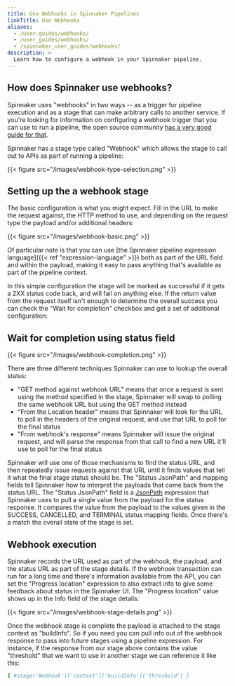 ```yaml
---
title: Use Webhooks in Spinnaker Pipelines
linkTitle: Use Webhooks
aliases:
  - /user-guides/webhooks/
  - /user_guides/webhooks/
  - /spinnaker_user_guides/webhooks/
description: >
  Learn how to configure a webhook in your Spinnaker pipeline.
---
```


## How does Spinnaker use webhooks?

Spinnaker uses "webhooks" in two ways -- as a trigger for pipeline execution
and as a stage that can make arbitrary calls to another service. If you're
looking for information on configuring a webhook trigger that you can use
to run a pipeline, the open source community [has a very good guide for
that](https://www.spinnaker.io/guides/user/pipeline/triggers/webhooks/).

Spinnaker has a stage type called "Webhook" which allows the stage to call out to APIs as part of running a pipeline:

{{< figure src="/images/webhook-type-selection.png" >}}


## Setting up the a webhook stage
The basic configuration is what you might expect. Fill in the URL to make the request against, the HTTP method to use, and depending on the request type the payload and/or additional headers:

{{< figure src="/images/webhook-basic.png" >}}

Of particular note is that you can use [the Spinnaker pipeline expression language]({{< ref "expression-language" >}}) both as part of the URL field and within the payload, making it easy to pass anything that's available as part of the pipeline context.

In this simple configuration the stage will be marked as successful if it gets a 2XX status code back, and will fail on anything else. If the return value from the request itself isn't enough to determine the overall success you can check the "Wait for completion" checkbox and get a set of additional configuration:


## Wait for completion using status field
{{< figure src="/images/webhook-completion.png" >}}

There are three different techniques Spinnaker can use to lookup the overall status:

- "GET method against webhook URL" means that once a request is sent using the method specified in the stage, Spinnaker will swap to polling the same webhook URL but using the GET method instead
- "From the Location header" means that Spinnaker will look for the URL to poll in the headers of the original request, and use that URL to poll for the final status
- "From webhook's response" means Spinnaker will issue the original request, and will parse the response from that call to find a new URL it'll use to poll for the final status

Spinnaker will use one of those mechanisms to find the status URL, and then repeatedly issue requests against that URL until it finds values that tell it what the final stage status should be. The "Status JsonPath" and mapping fields tell Spinnaker how to interpret the payloads that come back from the status URL. The "Status JsonPath" field is a [JsonPath](https://github.com/json-path/JsonPath) expression that Spinnaker uses to pull a single value from the payload for the status response. It compares the value from the payload to the values given in the SUCCESS, CANCELLED, and TERMINAL status mapping fields. Once there's a match the overall state of the stage is set.


## Webhook execution
Spinnaker records the URL used as part of the webhook, the payload, and the status URL as part of the stage details. If the webhook transaction can run for a long time and there's information available from the API, you can set the "Progress location" expression to also extract info to give some feedback about status in the Spinnaker UI. The "Progress location" value shows up in the Info field of the stage details:

{{< figure src="/images/webhook-stage-details.png" >}}

Once the webhook stage is complete the payload is attached to the stage context as "buildInfo". So if you need you can pull info out of the webhook response to pass into future stages using a pipeline expression. For instance, if the response from our stage above contains the value "threshold" that we want to use in another stage we can reference it like this:

```bash
{ #stage('Webhook')['context']['buildInfo']['threshold'] }
```
